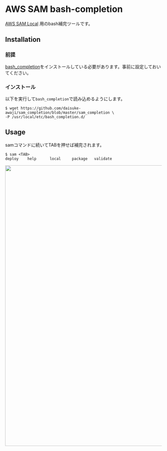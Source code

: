 # AWS SAM bash-completion

[AWS SAM Local](https://github.com/awslabs/aws-sam-local#invoke-functions-locally)
用のbash補完ツールです。

## Installation

### 前提

[bash_completion](https://github.com/scop/bash-completion)をインストールしている必要があります。事前に設定しておいてください。

### インストール
以下を実行して`bash_completion`で読み込めるようにします。
```
$ wget https://github.com/daisuke-awaji/sam_completion/blob/master/sam_completion \
-P /usr/local/etc/bash_completion.d/
```

## Usage
samコマンドに続いてTABを押せば補完されます。
```
$ sam <TAB>
deploy    help      local     package   validate
```

<img src="https://user-images.githubusercontent.com/20736455/38687891-b422a2ec-3eb2-11e8-905b-236283818465.gif" width="900px">
